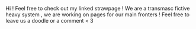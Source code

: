 Hi ! Feel free to check out my linked strawpage ! We are a transmasc fictive heavy system , we are working on pages for our main fronters ! Feel free to leave us a doodle or a comment < 3
